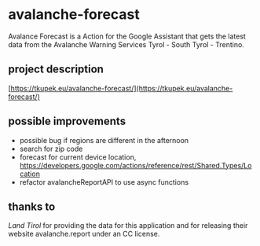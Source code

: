 # avalanche-forecast
Avalance Forecast is a Action for the Google Assistant that gets the latest data from the Avalanche Warning Services Tyrol - South Tyrol - Trentino.

## project description
[https://tkupek.eu/avalanche-forecast/](https://tkupek.eu/avalanche-forecast/)

## possible improvements
- possible bug if regions are different in the afternoon
- search for zip code
- forecast for current device location, https://developers.google.com/actions/reference/rest/Shared.Types/Location
- refactor avalancheReportAPI to use async functions

## thanks to
*Land Tirol* for providing the data for this application and for releasing their website avalanche.report under an CC license.